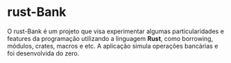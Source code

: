 # rust-Bank

O rust-Bank é um projeto que visa experimentar algumas particularidades e features da programação utilizando a linguagem **Rust**, como borrowing, módulos, crates, macros e etc. A aplicação simula operações bancárias e foi desenvolvida do zero.
